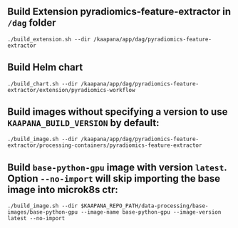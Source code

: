## Build Extension pyradiomics-feature-extractor in `/dag` folder

`./build_extension.sh --dir /kaapana/app/dag/pyradiomics-feature-extractor`


## Build Helm chart

`./build_chart.sh --dir /kaapana/app/dag/pyradiomics-feature-extractor/extension/pyradiomics-workflow`


## Build images without specifying a version to use `KAAPANA_BUILD_VERSION` by default:

`./build_image.sh --dir /kaapana/app/dag/pyradiomics-feature-extractor/processing-containers/pyradiomics-feature-extractor`


## Build `base-python-gpu` image with version `latest`. Option `--no-import` will skip importing the base image into microk8s ctr:

`./build_image.sh --dir $KAAPANA_REPO_PATH/data-processing/base-images/base-python-gpu --image-name base-python-gpu --image-version latest --no-import`
